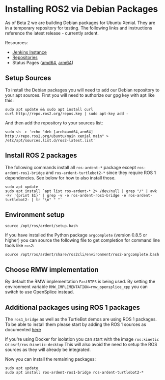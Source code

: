 # Installing ROS2 via Debian Packages

As of Beta 2 we are building Debian packages for Ubuntu Xenial.
They are in a temporary repository for testing.
The following links and instructions reference the latest release - currently ardent.

Resources:
 - [Jenkins Instance](http://build.ros2.org/)
 - [Repositories](http://repo.ros2.org)
 - Status Pages ([amd64](http://repo.ros2.org/status_page/ros_ardent_default.html), [arm64](http://repo.ros2.org/status_page/ros_ardent_uxv8.html))

## Setup Sources

To install the Debian packages you will need to add our Debian repository to your apt sources.
First you will need to authorize our gpg key with apt like this:

```
sudo apt update && sudo apt install curl
curl http://repo.ros2.org/repos.key | sudo apt-key add -
```

And then add the repository to your sources list:

```
sudo sh -c 'echo "deb [arch=amd64,arm64] http://repo.ros2.org/ubuntu/main xenial main" > /etc/apt/sources.list.d/ros2-latest.list'
```

## Install ROS 2 packages

The following commands install all `ros-ardent-*` package except `ros-ardent-ros1-bridge` and `ros-ardent-turtlebot2-*` since they require ROS 1 dependencies.
See below for how to also install those.

```
sudo apt update
sudo apt install `apt list ros-ardent-* 2> /dev/null | grep "/" | awk -F/ '{print $1}' | grep -v -e ros-ardent-ros1-bridge -e ros-ardent-turtlebot2- | tr "\n" " "`
```

## Environment setup

```
source /opt/ros/ardent/setup.bash
```

If you have installed the Python package `argcomplete` (version 0.8.5 or higher) you can source the following file to get completion for command line tools like `ros2`:

```
source /opt/ros/ardent/share/ros2cli/environment/ros2-argcomplete.bash
```

## Choose RMW implementation

By default the RMW implementation `FastRTPS` is being used.
By setting the environment variable `RMW_IMPLEMENTATION=rmw_opensplice_cpp` you can switch to use OpenSplice instead.

## Additional packages using ROS 1 packages

The `ros1_bridge` as well as the TurtleBot demos are using ROS 1 packages.
To be able to install them please start by adding the ROS 1 sources as documented [here](http://wiki.ros.org/Installation/Ubuntu?distro=kinetic)

If you're using Docker for isolation you can start with the image `ros:kinetic` or `osrf/ros:kinetic-desktop`
This will also avoid the need to setup the ROS sources as they will already be integrated.

Now you can install the remaining packages:

```
sudo apt update
sudo apt install ros-ardent-ros1-bridge ros-ardent-turtlebot2-*
```
